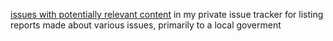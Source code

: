 [issues with potentially relevant content](https://github.com/matkoniecz/Krakow/issues?utf8=%E2%9C%93&q=label%3A%22przed+-+po%22) in my private issue tracker for listing reports made about various issues, primarily to a local goverment